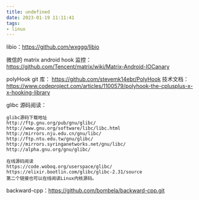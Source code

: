 ```yaml
---
title: undefined
date: 2023-01-19 11:11:41
tags:
- linux
---
```


libio：https://github.com/wxggg/libio

微信的 matrix android hook 监控：https://github.com/Tencent/matrix/wiki/Matrix-Android-IOCanary

polyHook git 库：
https://github.com/stevemk14ebr/PolyHook
技术文档：https://www.codeproject.com/articles/1100579/polyhook-the-cplusplus-x-x-hooking-library 

glibc 源码阅读：
```
glibc源码下载地址
http://ftp.gnu.org/pub/gnu/glibc/
http://www.gnu.org/software/libc/libc.html
http://mirrors.nju.edu.cn/gnu/libc/
http://ftp.ntu.edu.tw/gnu/glibc/
http://mirrors.syringanetworks.net/gnu/libc/
http://alpha.gnu.org/gnu/glibc/

在线源码阅读
https://code.woboq.org/userspace/glibc/
https://elixir.bootlin.com/glibc/glibc-2.31/source
第二个链接也可以在线阅读Linux内核源码。
```

backward-cpp：https://github.com/bombela/backward-cpp.git

